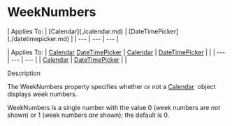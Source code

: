 




<h1 class="heading"><span class="name">WeekNumbers</span></h1>
| Applies To: | [Calendar](./calendar.md) | [DateTimePicker](./datetimepicker.md) |
| --- | --- | ---  |

| Applies To: | [Calendar](./calendar.md) [DateTimePicker](./datetimepicker.md) | [Calendar](./calendar.md) | [DateTimePicker](./datetimepicker.md) |  |
| --- | --- | ---  |
| [Calendar](./calendar.md) | [DateTimePicker](./datetimepicker.md) |  |


Description


The WeekNumbers property specifies whether or not a [Calendar](./calendar.md)
 object displays week numbers.


WeekNumbers is a single number with the value 0 (week numbers are *not*
shown) or 1 (week numbers *are* shown); the default is 0.



